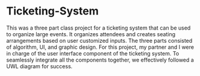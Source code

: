 # Ticketing-System

This was a three part class project for a ticketing system that can be used to organize large events. It organizes attendees and creates seating arrangements based on user customized inputs.
The three parts consisted of algorithm, UI, and graphic design.
For this project, my partner and I were in charge of the user interface component of the ticketing system.
To seamlessly integrate all the components together, we effectively followed a UWL diagram for success. 

